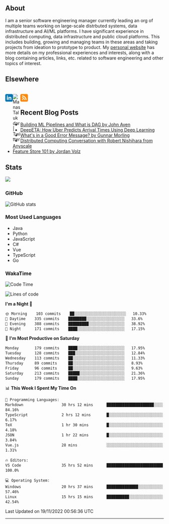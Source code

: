 ## About

I am a senior software engineering manager currently leading an org of multiple teams working on large-scale distrbuted systems, data infrastructure and AI/ML platforms. I have significant experience in distributed computing, data infrastructure and public cloud platforms. This includes building, growing and managing teams in these areas and taking projects from ideation to prototype to product. My [personal website](https://manastalukdar.github.io/) has more details on my professional experiences and interests, along with a blog containing articles, links, etc. related to software engineering and other topics of interest.

## Elsewhere

</br>

<a href="https://www.linkedin.com/in/manastalukdar" target="_blank">
  <img align="left" alt="Manas Talukdar | Linkedin" width="24px" src="https://raw.githubusercontent.com/edent/SuperTinyIcons/master/images/svg/linkedin.svg" />
</a>
<a href="https://www.twitter.com/manastalukdar" target="_blank">
  <img align="left" alt="Manas Talukdar | Twitter" width="24px" src="https://github.com/TheDudeThatCode/TheDudeThatCode/blob/master/Assets/Twitter.svg" />
</a>
<a href="https://manastalukdar.github.io/" target="_blank">
  <img align="left" alt="Manas Talukdar | Website" width="24px" src="https://github.com/edent/SuperTinyIcons/blob/master/images/svg/rss.svg" />
</a>

</br>

## Recent Blog Posts

<!-- BLOG:START -->
- [Building ML Pipelines and What is DAG by John Aven](https://manastalukdar.github.io/blog/2022/03/21/building-ml-pipelines-dag/)
- [DeepETA: How Uber Predicts Arrival Times Using Deep Learning](https://manastalukdar.github.io/blog/2022/03/21/deepeta-uber-predicts-arrival-times-deep-learning/)
- [What&#39;s in a Good Error Message? by Gunnar Morling](https://manastalukdar.github.io/blog/2022/02/11/good-error-message-gunnar-morling/)
- [Distributed Computing Conversation with Robert Nishihara from Anyscale](https://manastalukdar.github.io/blog/2022/01/24/distributed-computing-conversation-robert-nishihara-anyscale/)
- [Feature Store 101 by Jordan Volz](https://manastalukdar.github.io/blog/2022/01/22/feature-store-101-jordan-volz/)
<!-- BLOG:END -->

## Stats

![](https://komarev.com/ghpvc/?username=manastalukdar)

### GitHub

![GitHub stats](https://github-readme-stats.vercel.app/api?username=manastalukdar&show_icons=true&hide_border=true&hide_rank=true&hide_title=true&icon_color=79ff97&text_color=cecac3&bg_color=4d4b4b)

### Most Used Languages

- Java
- Python
- JavaScript
- C#
- Vue
- TypeScript
- Go

<!--
![Top Langs](https://github-readme-stats.vercel.app/api/top-langs/?username=manastalukdar&layout=compact&hide_border=true&hide_title=true&icon_color=79ff97&text_color=cecac3&bg_color=4d4b4b)
-->

### WakaTime

<!--START_SECTION:waka-->
![Code Time](http://img.shields.io/badge/Code%20Time-3%2C038%20hrs%2052%20mins-blue)

![Lines of code](https://img.shields.io/badge/From%20Hello%20World%20I%27ve%20Written-16%20Thousand%20lines%20of%20code-blue)

**I'm a Night 🦉** 

```text
🌞 Morning    103 commits    ██░░░░░░░░░░░░░░░░░░░░░░░   10.33% 
🌆 Daytime    335 commits    ████████░░░░░░░░░░░░░░░░░   33.6% 
🌃 Evening    388 commits    █████████░░░░░░░░░░░░░░░░   38.92% 
🌙 Night      171 commits    ████░░░░░░░░░░░░░░░░░░░░░   17.15%

```
📅 **I'm Most Productive on Saturday** 

```text
Monday       179 commits    ████░░░░░░░░░░░░░░░░░░░░░   17.95% 
Tuesday      128 commits    ███░░░░░░░░░░░░░░░░░░░░░░   12.84% 
Wednesday    113 commits    ██░░░░░░░░░░░░░░░░░░░░░░░   11.33% 
Thursday     89 commits     ██░░░░░░░░░░░░░░░░░░░░░░░   8.93% 
Friday       96 commits     ██░░░░░░░░░░░░░░░░░░░░░░░   9.63% 
Saturday     213 commits    █████░░░░░░░░░░░░░░░░░░░░   21.36% 
Sunday       179 commits    ████░░░░░░░░░░░░░░░░░░░░░   17.95%

```


📊 **This Week I Spent My Time On** 

```text
💬 Programming Languages: 
Markdown                 30 hrs 12 mins      █████████████████████░░░░   84.16% 
TypeScript               2 hrs 12 mins       █░░░░░░░░░░░░░░░░░░░░░░░░   6.17% 
TeX                      1 hr 30 mins        █░░░░░░░░░░░░░░░░░░░░░░░░   4.18% 
JSON                     1 hr 22 mins        █░░░░░░░░░░░░░░░░░░░░░░░░   3.84% 
Vue.js                   28 mins             ░░░░░░░░░░░░░░░░░░░░░░░░░   1.31%

🔥 Editors: 
VS Code                  35 hrs 52 mins      █████████████████████████   100.0%

💻 Operating System: 
Windows                  20 hrs 37 mins      ██████████████░░░░░░░░░░░   57.46% 
Linux                    15 hrs 15 mins      ██████████░░░░░░░░░░░░░░░   42.54%

```


 Last Updated on 19/11/2022 00:56:36 UTC
<!--END_SECTION:waka-->

---

<!--

**manastalukdar/manastalukdar** is a ✨ _special_ ✨ repository because its `README.md` (this file) appears on your GitHub profile.

Here are some ideas to get you started:

- 🔭 I’m currently working on ...
- 🌱 I’m currently learning ...
- 👯 I’m looking to collaborate on ...
- 🤔 I’m looking for help with ...
- 💬 Ask me about ...
- 📫 How to reach me: ...
- 😄 Pronouns: ...
- ⚡ Fun fact: ...
-->
